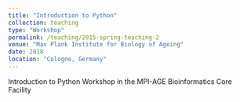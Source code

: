 ```yaml
---
title: "Introduction to Python"
collection: teaching
type: "Workshop"
permalink: /teaching/2015-spring-teaching-2
venue: "Max Plank Institute for Biology of Ageing"
date: 2018
location: "Cologne, Germany"
---
```


Introduction to Python Workshop in the MPI-AGE Bioinformatics Core Facility 
